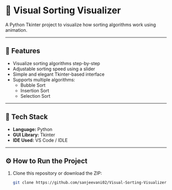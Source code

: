 # 🎨 Visual Sorting Visualizer

A Python Tkinter project to visualize how sorting algorithms work using animation.

---

## 🚀 Features
- Visualize sorting algorithms step-by-step  
- Adjustable sorting speed using a slider  
- Simple and elegant Tkinter-based interface  
- Supports multiple algorithms:  
  - Bubble Sort  
  - Insertion Sort  
  - Selection Sort  

---

## 🧠 Tech Stack
- **Language:** Python  
- **GUI Library:** Tkinter  
- **IDE Used:** VS Code / IDLE  

---

## ⚙️ How to Run the Project
1. Clone this repository or download the ZIP:
   ```bash
   git clone https://github.com/sanjeevani02/Visual-Sorting-Visualizer.git
